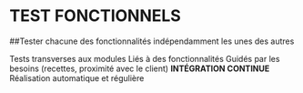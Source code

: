 # TEST FONCTIONNELS
##Tester chacune des fonctionnalités indépendamment les unes des autres

Tests transverses aux modules
Liés à des fonctionnalités
Guidés par les besoins (recettes, proximité avec le client)
**INTÉGRATION CONTINUE**
Réalisation automatique et régulière



